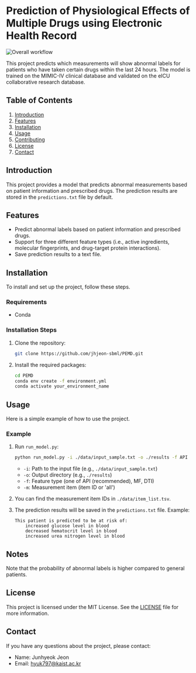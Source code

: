 # Prediction of Physiological Effects of Multiple Drugs using Electronic Health Record

![Overall workflow](https://github.com/kaist-sbml/multi-drug-response/overall_workflow.png)

This project predicts which measurements will show abnormal labels for patients who have taken certain drugs within the last 24 hours. The model is trained on the MIMIC-IV clinical database and validated on the eICU collaborative research database.

## Table of Contents

1. [Introduction](#introduction)
2. [Features](#features)
3. [Installation](#installation)
4. [Usage](#usage)
5. [Contributing](#contributing)
6. [License](#license)
7. [Contact](#contact)

## Introduction

This project provides a model that predicts abnormal measurements based on patient information and prescribed drugs. The prediction results are stored in the `predictions.txt` file by default.

## Features

- Predict abnormal labels based on patient information and prescribed drugs.
- Support for three different feature types (i.e., active ingredients, molecular fingerprints, and drug-target protein interactions).
- Save prediction results to a text file.

## Installation

To install and set up the project, follow these steps.

### Requirements

- Conda

### Installation Steps

1. Clone the repository:
    ```bash
    git clone https://github.com/jhjeon-sbml/PEMD.git
    ```

2. Install the required packages:
    ```bash
    cd PEMD
    conda env create -f environment.yml
    conda activate your_environment_name
    ```

## Usage

Here is a simple example of how to use the project.

### Example

1. Run `run_model.py`:
    ```bash
    python run_model.py -i ./data/input_sample.txt -o ./results -f API -m all
    ```

    - `-i`: Path to the input file (e.g., `./data/input_sample.txt`)
    - `-o`: Output directory (e.g., `./results`)
    - `-f`: Feature type (one of API (recommended), MF, DTI)
    - `-m`: Measurement item (item ID or 'all')

2. You can find the measurement item IDs in `./data/item_list.tsv`.

3. The prediction results will be saved in the `predictions.txt` file. Example:
    ```plaintext
    This patient is predicted to be at risk of:
        increased glucose level in blood
        decreased hematocrit level in blood
        increased urea nitrogen level in blood
    ```

## Notes

Note that the probability of abnormal labels is higher compared to general patients.

## License

This project is licensed under the MIT License. See the [LICENSE](LICENSE) file for more information.

## Contact

If you have any questions about the project, please contact:

- Name: Junhyeok Jeon
- Email: hyuk797@kaist.ac.kr
